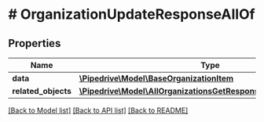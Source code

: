 # # OrganizationUpdateResponseAllOf

## Properties

Name | Type | Description | Notes
------------ | ------------- | ------------- | -------------
**data** | [**\Pipedrive\Model\BaseOrganizationItem**](BaseOrganizationItem.md) |  | [optional]
**related_objects** | [**\Pipedrive\Model\AllOrganizationsGetResponseAllOfRelatedObjects**](AllOrganizationsGetResponseAllOfRelatedObjects.md) |  | [optional]

[[Back to Model list]](../../README.md#models) [[Back to API list]](../../README.md#endpoints) [[Back to README]](../../README.md)
